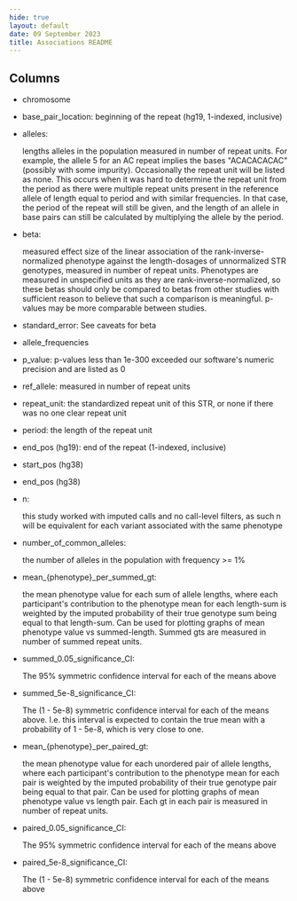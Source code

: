 ```yaml
---
hide: true
layout: default
date: 09 September 2023
title: Associations README
---
```



## Columns

* chromosome
* base\_pair\_location: beginning of the repeat (hg19, 1-indexed, inclusive)
* alleles:

  lengths alleles in the population measured in number of repeat units. For example, the allele 5 for an
  AC repeat implies the bases "ACACACACAC" (possibly with some impurity).
  Occasionally the repeat unit will be listed as none. This occurs when it was hard to determine the 
  repeat unit from the period as there were multiple repeat units present in the reference allele
  of length equal to period and with similar frequencies.
  In that case, the period of the repeat will still be given, and the length of an allele in base pairs
  can still be calculated by multiplying the allele by the period.

* beta:

  measured effect size of the linear association of the rank-inverse-normalized phenotype against the 
  length-dosages of unnormalized STR genotypes, measured in number of repeat units.
  Phenotypes are measured in unspecified units as they are rank-inverse-normalized, so these betas
  should only be compared to betas from other studies with sufficient reason to believe that such a
  comparison is meaningful. p-values may be more comparable between studies.

* standard\_error: See caveats for beta
* allele\_frequencies
* p\_value: p-values less than 1e-300 exceeded our software's numeric precision and are listed as 0
* ref\_allele: measured in number of repeat units
* repeat\_unit: the standardized repeat unit of this STR, or none if there was no one clear repeat unit
* period: the length of the repeat unit
* end\_pos (hg19): end of the repeat (1-indexed, inclusive)
* start\_pos (hg38)
* end\_pos (hg38)
* n:

  this study worked with imputed calls and no call-level filters, as such n will be equivalent for each
  variant associated with the same phenotype

* number\_of\_common\_alleles:

  the number of alleles in the population with frequency >= 1%

* mean\_{phenotype}\_per\_summed\_gt:

  the mean phenotype value for each sum of allele lengths, where each participant's contribution to the 
  phenotype mean for each length-sum is weighted by the imputed probability of their true genotype sum being
  equal to that length-sum. Can be used for plotting graphs of mean phenotype value vs summed-length.
  Summed gts are measured in number of summed repeat units.

* summed\_0.05\_significance\_CI:

  The 95% symmetric confidence interval for each of the means above

* summed\_5e-8\_significance\_CI:

  The (1 - 5e-8) symmetric confidence interval for each of the means above. I.e. this interval
  is expected to contain the true mean with a probability of 1 - 5e-8, which is very close to one.

* mean\_{phenotype}\_per\_paired\_gt:

  the mean phenotype value for each unordered pair of allele lengths, where each participant's contribution to the 
  phenotype mean for each pair  is weighted by the imputed probability of their true genotype pair being
  equal to that pair. Can be used for plotting graphs of mean phenotype value vs length pair.
  Each gt in each pair is measured in number of repeat units.

* paired\_0.05\_significance\_CI:

  The 95% symmetric confidence interval for each of the means above

* paired\_5e-8\_significance\_CI:

  The (1 - 5e-8) symmetric confidence interval for each of the means above

